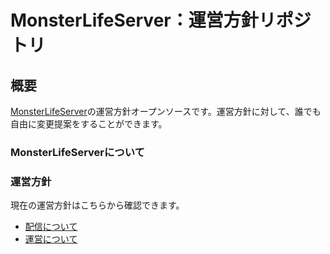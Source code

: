 # MonsterLifeServer：運営方針リポジトリ
## 概要
[MonsterLifeServer](https://wiki.mlserver.xyz)の運営方針オープンソースです。運営方針に対して、誰でも自由に変更提案をすることができます。

### MonsterLifeServerについて



### 運営方針
現在の運営方針はこちらから確認できます。

+ [配信について](operation-policy/stream.md)
+ [運営について](operation-policy/admin.md)